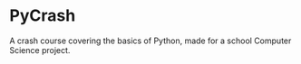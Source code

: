 # PyCrash
A crash course covering the basics of Python, made for a school Computer Science project.
